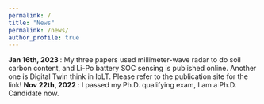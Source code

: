 ```yaml
---
permalink: /
title: "News"
permalink: /news/
author_profile: true
---
```

<b> Jan 16th, 2023 </b>: My three papers used millimeter-wave radar to do soil carbon content, and Li-Po battery SOC sensing is published online. Another one is Digital Twin think in IoLT. Please refer to the publication site for the link! 
<b> Nov 22th, 2022 </b>: I passed my Ph.D. qualifying exam, I am a Ph.D. Candidate now. 


<!-- <script type="text/javascript" id="clustrmaps" src="//clustrmaps.com/map_v2.js?d=CPjU4u17UsxhLJX3xwei9np__nqC3V0_agGPa47NwM0&cl=ffffff&w=a"></script> -->